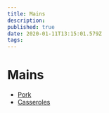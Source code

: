 ```yaml
---
title: Mains
description: 
published: true
date: 2020-01-11T13:15:01.579Z
tags: 
---
```


# Mains
+ [Pork](Pork)
+ [Casseroles](Casserols)